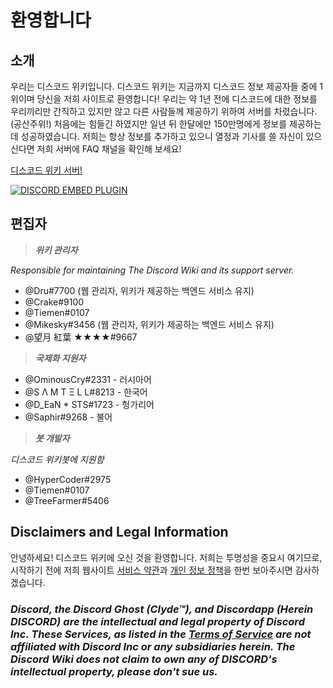 <!-- TITLE: 한국어 - 홈 -->
<!-- SUBTITLE: 디스코드 위키에 오신 것을 환영합니다! -->

# 환영합니다
## 소개

우리는 디스코드 위키입니다. 디스코드 위키는 지금까지 디스코드 정보 제공자들 중에 1위이며 당신을 저희 사이트로 환영합니다! 우리는 약 1년 전에 디스코드에 대한 정보를 우리끼리만 간직하고 있지만 않고 다른 사람들께 제공하기 위하여 서버를 차렸습니다. (공산주위!) 처음에는 힘들긴 하였지만 일년 뒤 한달에만 150만명에게 정보를 제공하는데 성공하였습니다. 저희는 항상 정보를 추가하고 있으니 열정과 기사를 쓸 자신이 있으신다면 저희 서버에 FAQ 채널을 확인해 보세요!

[디스코드 위키 서버!](https://discord.gg/ZRJ9Ghh)

<a href="https://discord.gg/ZRJ9Ghh">![DISCORD EMBED PLUGIN](https://discordapp.com/api/guilds/367460196148183040/widget.png?style=banner2)</a>

## 편집자
> ***위키 관리자***

*Responsible for maintaining The Discord Wiki and its support server.*
* @Dru#7700 (웹 관리자, 위키가 제공하는 백엔드 서비스 유지)
* @Crake#9100
* @Tiemen#0107
* @Mikesky#3456 (웹 관리자, 위키가 제공하는 백엔드 서비스 유지)
* @望月 紅葉 ★★★★#9667

> ***국제화 지원자***

* @OminousCry#2331 - 러시아어
* @S Λ M T Ξ L L#8213 - 한국어
* @D_EaN * STS#1723 - 헝가리어
* @Saphir#9268 - 불어

> ***봇 개발자***

*디스코드 위키봇에 지원함*
* @HyperCoder#2975
* @Tiemen#0107
* @TreeFarmer#5406

## Disclaimers and Legal Information
안녕하세요! 디스코드 위키에 오신 것을 환영합니다. 저희는 투명성을 중요시 여기므로, 시작하기 전에 저희 웹사이트 [서비스 약관](/terms)과 [개인 정보 정책](/privacy)을 한번 보아주시면 감사하겠습니다.

### ***Discord, the Discord Ghost (Clyde™), and Discordapp (Herein DISCORD) are the intellectual and legal property of Discord Inc. These Services, as listed in the [Terms of Service](/terms) are not affiliated with Discord Inc or any subsidiaries herein. The Discord Wiki does not claim to own any of DISCORD's intellectual property, please don't sue us.***